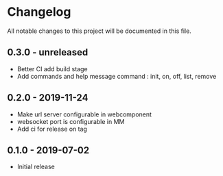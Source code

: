 # Changelog
All notable changes to this project will be documented in this file.

## 0.3.0 - unreleased
- Better CI add build stage
- Add commands and help message command : init, on, off, list, remove

## 0.2.0 - 2019-11-24
- Make url server configurable in webcomponent
- websocket port is configurable in MM
- Add ci for release on tag

## 0.1.0 - 2019-07-02
- Initial release
